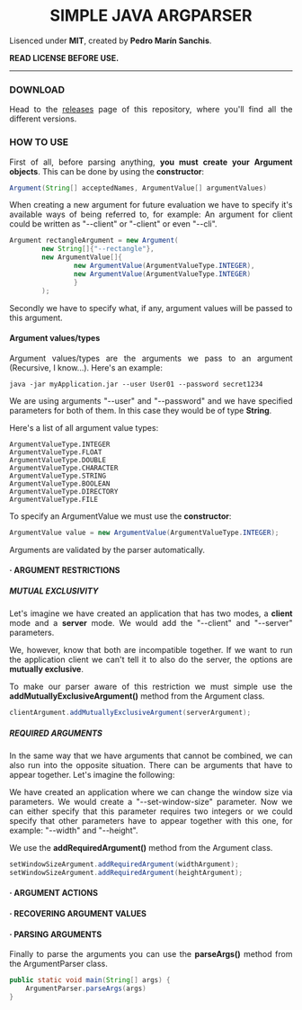 

<div style="text-align: justify">

<div style="text-align: center">

# SIMPLE JAVA ARGPARSER

</div>

Lisenced under **MIT**, created by **Pedro Marín Sanchis**.

**READ LICENSE BEFORE USE.**

---

### DOWNLOAD

Head to the [releases](https://github.com/pedro09pm/simple-java-argparser/releases) page of this repository, where you'll find all the different versions.

### HOW TO USE

First of all, before parsing anything, **you must create your Argument objects**. This can be done by using the **constructor**:

```java
Argument(String[] acceptedNames, ArgumentValue[] argumentValues)
```

When creating a new argument for future evaluation we have to specify it's available ways of being referred to, for example:
An argument for client could be written as "--client" or "-client" or even "--cli".

```java
Argument rectangleArgument = new Argument(
        new String[]{"--rectangle"},
        new ArgumentValue[]{
                new ArgumentValue(ArgumentValueType.INTEGER),
                new ArgumentValue(ArgumentValueType.INTEGER)
                }
        );
```

Secondly we have to specify what, if any, argument values will be passed to this argument.

#### Argument values/types
Argument values/types are the arguments we pass to an argument (Recursive, I know...). Here's an example:
```
java -jar myApplication.jar --user User01 --password secret1234
```
We are using arguments "--user" and "--password" and we have specified parameters for both of them. In this case they would
be of type **String**.

Here's a list of all argument value types:

```
ArgumentValueType.INTEGER
ArgumentValueType.FLOAT 
ArgumentValueType.DOUBLE
ArgumentValueType.CHARACTER
ArgumentValueType.STRING
ArgumentValueType.BOOLEAN
ArgumentValueType.DIRECTORY
ArgumentValueType.FILE
```

To specify an ArgumentValue we must use the **constructor**:

```java
ArgumentValue value = new ArgumentValue(ArgumentValueType.INTEGER);
```

Arguments are validated by the parser automatically.

#### · ARGUMENT RESTRICTIONS

##### MUTUAL EXCLUSIVITY

Let's imagine we have created an application that has two modes, a **client** mode and a **server** mode.
We would add the "--client" and "--server" parameters.

We, however, know that both are incompatible together.
If we want to run the application client we can't tell it to also do the server, the options are **mutually exclusive**.

To make our parser aware of this restriction we must simple use the **addMutuallyExclusiveArgument()** method from the Argument class.

```java
clientArgument.addMutuallyExclusiveArgument(serverArgument);
```

##### REQUIRED ARGUMENTS

In the same way that we have arguments that cannot be combined, we can also run into the opposite situation.
There can be arguments that have to appear together. Let's imagine the following:

We have created an application where we can change the window size via parameters. We would create a "--set-window-size" parameter.
Now we can either specify that this parameter requires two integers or we could specify that other parameters have to appear
together with this one, for example: "--width" and "--height".

We use the **addRequiredArgument()** method from the Argument class.

```java
setWindowSizeArgument.addRequiredArgument(widthArgument);
setWindowSizeArgument.addRequiredArgument(heightArgument);
```

#### · ARGUMENT ACTIONS



#### · RECOVERING ARGUMENT VALUES



#### · PARSING ARGUMENTS

Finally to parse the arguments you can use the **parseArgs()** method from the ArgumentParser class.

```java
public static void main(String[] args) {
    ArgumentParser.parseArgs(args)
}
```

</div>